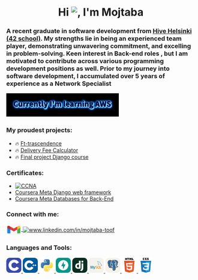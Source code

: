 <h1 align="center">Hi <img src="https://camo.githubusercontent.com/d552948e7884c41fde2d32b9221d79f0df2076c7d824aaab954ca93f53d95884/68747470733a2f2f6d656469612e67697068792e636f6d2f6d656469612f6876524a434c467a6361737252346961377a2f67697068792e676966" height="25px" data-canonical-src="https://media.giphy.com/media/hvRJCLFzcasrR4ia7z/giphy.gif" style="max-width: 100%; display: inline-block;" data-target="animated-image.originalImage">, I'm Mojtaba</h1>
<h3 align="left">A recent graduate in software development from <a href="https://www.hive.fi/" rel="nofollow">Hive Helsinki (42 school)</a>. My strengths lie in being an experienced team player, demonstrating unwavering
commitment, and excelling in problem-solving. Keen
interest in Back-end roles , but I am motivated to
contribute across various programming development positions as
well. Prior to my journey into software development, I accumulated over 5 years of experience as a Network Specialist
</h3>
<img src="https://github.com/mtoof/mtoof/blob/main/learning.gif" alt="Learning GIF" width="300">

<h3 align="left">My proudest projects:</h3>
<p align="left">
<ul>
  <li>
   🔥 <a href="https://github.com/mtoof/transcendence" target="blank">Ft-trascendence</a>
  </li>
  <li>
    🔥 <a href="https://github.com/mtoof/Delivery-Fee-Calculator" target="blank">Delivery Fee Calculator</a>
  </li>
  <li>
   🔥 <a href="https://github.com/mtoof/Final-project-Django-course" target="blank">Final project Django course</a>
  </li>
</ul>
<h3 align="left">Certificates:</h3>
<ul>
  <li><a href="https://www.credly.com/badges/d008eb51-d7e7-4005-ba18-11d763fd049b" target="blank">
  <img src="https://camo.githubusercontent.com/76a734dc913b099510e8231d3298949dd439577c9914beab4b409eb6e53f6b21/68747470733a2f2f696d672e736869656c64732e696f2f62616467652f2d43434e412d3538393641423f7374796c653d666c61742d737175617265266c6f676f3d436973636f266c6f676f436f6c6f723d7768697465" alt="CCNA" data-canonical-src="https://img.shields.io/badge/-CCNA-5896AB?style=flat-square&amp;logo=Cisco&amp;logoColor=white" style="max-width: 100%;"/>
  </a>
  <li><a href="https://coursera.org/share/ebee68428ff9eb1361a92a068367eb0d" target="blank">Coursera Meta Django web framework</a></li>
  <li><a href="https://coursera.org/share/002d91d1775e83adf46378cf1504b3d4" target="blank">Coursera Meta Databases for Back-End</a></li>
</ul>
</p>

<h3 align="left">Connect with me:</h3>
<p align="left">
  <a href="mailto:mojtaba.toof@gmail.com" target="blank">
    <img align="center" src="https://github.com/tandpfun/skill-icons/blob/main/icons/Gmail-Light.svg" alt="www.linkedin.com/in/mojtaba-toof" height="30" width="40" />
  </a>
  <a href="https://linkedin.com/in/mojtaba-toof" target="blank">
    <img align="center" src="https://raw.githubusercontent.com/rahuldkjain/github-profile-readme-generator/master/src/images/icons/Social/linked-in-alt.svg" alt="www.linkedin.com/in/mojtaba-toof" height="30" width="40" />
  </a>
</p>

<h3 align="left">Languages and Tools:</h3>
<p align="left"> 
  <a href="https://www.cprogramming.com/" target="_blank" rel="noreferrer"> 
    <img src="https://github.com/tandpfun/skill-icons/blob/main/icons/C.svg" alt="c" width="40" height="40"/> 
  </a> 
  <a href="https://www.w3schools.com/cpp/" target="_blank" rel="noreferrer"> 
    <img src="https://github.com/tandpfun/skill-icons/blob/main/icons/CPP.svg" alt="cplusplus" width="40" height="40"/> 
  </a> 
  <a href="https://www.python.org" target="_blank" rel="noreferrer"> 
    <img src="https://raw.githubusercontent.com/devicons/devicon/master/icons/python/python-original.svg" alt="python" width="40" height="40"/> 
  </a> 
  <a href="https://fastapi.tiangolo.com" target="_blank" rel="noreferrer"> 
    <img src="https://github.com/tandpfun/skill-icons/blob/main/icons/FastAPI.svg" alt="fasstapi" width="40" height="40"/>
  </a>
  <a href="https://www.djangoproject.com/" target="_blank" rel="noreferrer"> 
    <img src="https://github.com/tandpfun/skill-icons/blob/main/icons/Django.svg" alt="django" width="40" height="40"/>
  </a> 
  <a href="https://www.mysql.com/" target="_blank" rel="noreferrer"> 
    <img src="https://github.com/tandpfun/skill-icons/blob/main/icons/MySQL-Light.svg" alt="mysql" width="40" height="40"/>
  </a>
  <a href="https://www.postgresql.org" target="_blank" rel="noreferrer"> 
    <img src="https://github.com/tandpfun/skill-icons/blob/main/icons/PostgreSQL-Light.svg" alt="postgresql" width="40" height="40"/>
  </a>
  <a href="https://www.w3.org/html/" target="_blank" rel="noreferrer"> 
    <img src="https://raw.githubusercontent.com/devicons/devicon/master/icons/html5/html5-original-wordmark.svg" alt="html5" width="40" height="40"/>
  </a> 
  <a href="https://www.w3schools.com/css/" target="_blank" rel="noreferrer"> 
    <img src="https://raw.githubusercontent.com/devicons/devicon/master/icons/css3/css3-original-wordmark.svg" alt="css" width="40" height="40"/> 
  </a> 
</p>
